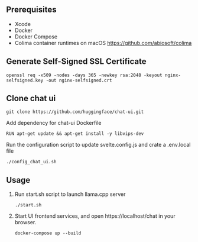 ## Prerequisites
- Xcode
- Docker
- Docker Compose
- Colima container runtimes on macOS https://github.com/abiosoft/colima

## Generate Self-Signed SSL Certificate
```shell
openssl req -x509 -nodes -days 365 -newkey rsa:2048 -keyout nginx-selfsigned.key -out nginx-selfsigned.crt
```

## Clone chat ui
```shell
git clone https://github.com/huggingface/chat-ui.git
```
Add dependency for chat-ui Dockerfile
```shell
RUN apt-get update && apt-get install -y libvips-dev
```

Run the configuration script to update svelte.config.js and crate a .env.local file
```shell
./config_chat_ui.sh
```

## Usage
1. Run start.sh script to launch llama.cpp server
    ```shell
    ./start.sh
    ```

2. Start UI frontend services, and open https://localhost/chat in your browser.
    ```shell
    docker-compose up --build
    ```
